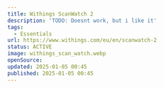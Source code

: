 ```yaml
---
title: Withings ScanWatch 2
description: 'TODO: Doesnt work, but i like it'
tags:
  - Essentials
url: https://www.withings.com/eu/en/scanwatch-2
status: ACTIVE
image: withings_scan_watch.webp
openSource:
updated: 2025-01-05 00:45
published: 2025-01-05 00:45
---
```

